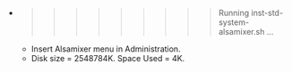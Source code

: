 * >>>>>>>>> Running inst-std-system-alsamixer.sh ...
  * Insert Alsamixer menu in Administration.
  * Disk size = 2548784K. Space Used = 4K.

